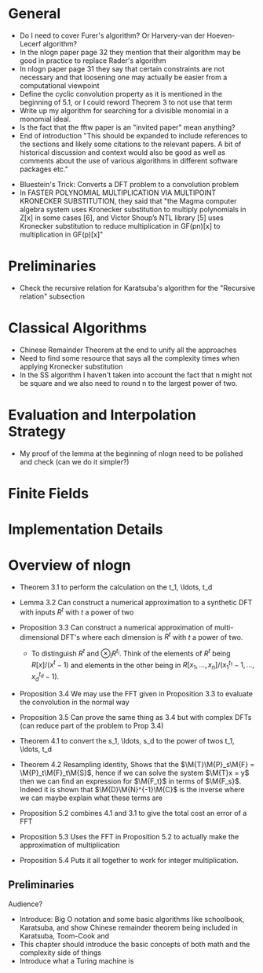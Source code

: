 # General
- Do I need to cover Furer's algorithm? Or Harvery-van der Hoeven-Lecerf algorithm?
- In the nlogn paper page 32 they mention that their algorithm may be good in practice to replace Rader's algorithm
- In nlogn paper page 31 they say that certain constraints are not necessary and that loosening one may actually be easier from a computational viewpoint 
- Define the cyclic convolution property as it is mentioned in the beginning of 5.1, or I could reword Theorem 3 to not use that term
- Write up my algorithm for searching for a divisible monomial in a monomial ideal.
- Is the fact that the fftw paper is an "invited paper" mean anything?
- End of introduction
"This should be expanded to include references to the sections and likely some
citations to the relevant papers. A bit of historical discussion and context would also be good as well as comments about the use of various algorithms in different software packages etc."
* Bluestein's Trick: Converts a DFT problem to a convolution problem
* In FASTER POLYNOMIAL MULTIPLICATION VIA MULTIPOINT KRONECKER SUBSTITUTION, they said that "the Magma computer algebra system uses Kronecker substitution to multiply polynomials in Z[x] in some cases [6], and Victor Shoup’s NTL library [5] uses Kronecker substitution to reduce multiplication in GF(pn)[x] to multiplication in GF(p)[x]"

# Preliminaries
- Check the recursive relation for Karatsuba's algorithm for the "Recursive relation" subsection

# Classical Algorithms
- Chinese Remainder Theorem at the end to unify all the approaches
- Need to find some resource that says all the complexity times when applying Kronecker substitution
- In the SS algorithm I haven't taken into account the fact that n might not be square and we also need to round n to the largest power of two.

# Evaluation and Interpolation Strategy
- My proof of the lemma at the beginning of nlogn need to be polished and check (can we do it simpler?)

# Finite Fields

# Implementation Details

# Overview of nlogn
* Theorem 3.1 to perform the calculation on the t_1, \ldots, t_d
* Lemma 3.2 Can construct a numerical approximation to a synthetic DFT with inputs $R^t$ with $t$ a power of two
* Proposition 3.3 Can construct a numerical approximation of multi-dimensional DFT's where each dimension is $R^t$ with $t$ a power of two.
    + To distinguish $R^t$ and $\otimes_i R^{t_i}$. Think of the elements of $R^t$ being $R[x]/(x^t - 1)$ and elements in the other being in $R[x_1, \ldots, x_n]/(x_1^{t_1} - 1, \ldots, x_d^{t_d} - 1)$.
* Proposition 3.4 We may use the FFT given in Proposition 3.3 to evaluate the convolution in the normal way
* Proposition 3.5 Can prove the same thing as 3.4 but with complex DFTs (can reduce part of the problem to Prop 3.4)

* Theorem 4.1 to convert the s_1, \ldots, s_d to the power of twos t_1, \ldots, t_d
* Theorem 4.2 Resampling identity, Shows that the $\M{T}\M{P}_s\M{F} = \M{P}_t\M{F}_t\M{S}$, hence if we can solve the system $\M{T}x = y$ then we can find an expression for $\M{F_t}$ in terms of $\M{F_s}$. Indeed it is shown that $\M{D}\M{N}^{-1}\M{C}$ is the inverse where we can maybe explain what these terms are

* Proposition 5.2 combines 4.1 and 3.1 to give the total cost an error of a FFT
* Proposition 5.3 Uses the FFT in Proposition 5.2 to actually make the approximation of multiplication
* Proposition 5.4 Puts it all together to work for integer multiplication.

## Preliminaries

Audience?

* Introduce: Big O notation and some basic algorithms like schoolbook, Karatsuba, and show Chinese remainder theorem being included in Karatsuba, Toom-Cook and 
* This chapter should introduce the basic concepts of both math and the complexity side of things
* Introduce what a Turing machine is
